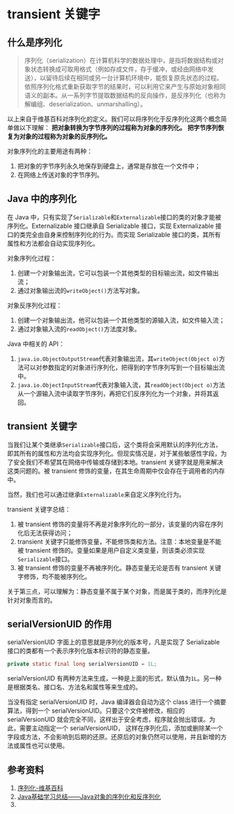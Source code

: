 # transient 关键字

## 什么是序列化

>序列化（serialization）在计算机科学的数据处理中，是指将数据结构或对象状态转换成可取用格式（例如存成文件，存于缓冲，或经由网络中发送），以留待后续在相同或另一台计算机环境中，能恢复原先状态的过程。依照序列化格式重新获取字节的结果时，可以利用它来产生与原始对象相同语义的副本。从一系列字节提取数据结构的反向操作，是反序列化（也称为解编组、deserialization、unmarshalling）。

以上来自于维基百科对序列化的定义。我们可以将序列化于反序列化这两个概念简单做以下理解：
**把对象转换为字节序列的过程称为对象的序列化。**
**把字节序列恢复为对象的过程称为对象的反序列化。**

对象序列化的主要用途有两种：
1. 把对象的字节序列永久地保存到硬盘上，通常是存放在一个文件中；
2. 在网络上传送对象的字节序列。

## Java 中的序列化

在 Java 中，只有实现了`Serializable`和`Externalizable`接口的类的对象才能被序列化。Externalizable 接口继承自 Serializable 接口，实现 Externalizable 接口的类完全由自身来控制序列化的行为。而实现 Serializable 接口的类，其所有属性和方法都会自动实现序列化。

对象序列化过程：
1. 创建一个对象输出流，它可以包装一个其他类型的目标输出流，如文件输出流；
2. 通过对象输出流的`writeObject()`方法写对象。

对象反序列化过程：
1. 创建一个对象输出流，他可以包装一个其他类型的源输入流，如文件输入流；
2. 通过对象输入流的`readObject()`方法度对象。

Java 中相关的 API：
1. `java.io.ObjectOutputStream`代表对象输出流，其`writeObject(Object o)`方法可以对参数指定的对象进行序列化，把得到的字节序列写到一个目标输出流中。
2. `java.io.ObjectInputStream`代表对象输入流，其`readObject(Object o)`方法从一个源输入流中读取字节序列，再把它们反序列化为一个对象，并将其返回。


## transient 关键字

当我们让某个类继承`Serializable`接口后，这个类将会采用默认的序列化方法，即其所有的属性和方法均会实现序列化。但现实情况是，对于某些敏感性字段，为了安全我们不希望其在网络中传输或存储到本地。transient 关键字就是用来解决这类问题的。被 transient 修饰的变量，在其生命周期中仅会存在于调用者的内存中。

当然，我们也可以通过继承`Externalizable`来自定义序列化行为。

transient 关键字总结：
1. 被 transient 修饰的变量将不再是对象序列化的一部分，该变量的内容在序列化后无法获得访问；
2. transient 关键字只能修饰变量，不能修饰类和方法。注意：本地变量是不能被 transient 修饰的。变量如果是用户自定义类变量，则该类必须实现`Serializable`接口。
3. 被 transient 修饰的变量不再被序列化。静态变量无论是否有 transient 关键字修饰，均不能被序列化。

关于第三点，可以理解为：静态变量不属于某个对象，而是属于类的，而序列化是针对对象而言的。

## serialVersionUID 的作用

serialVersionUID 字面上的意思就是序列化的版本号，凡是实现了 Serializable 接口的类都有一个表示序列化版本标识符的静态变量。


```java
private static final long serialVersionUID = 1L;
```

serialVersionUID 有两种方法来生成，一种是上面的形式，默认值为`1L`。另一种是根据类名、接口名、方法名和属性等来生成的。

当没有指定 serialVersionUID 时，Java 编译器会自动为这个 class 进行一个摘要算法，得到一个 serialVersionUID。只要这个文件被修改，相应的 serialVersionUID 就会完全不同，这样出于安全考虑，程序就会抛出错误。为此，需要主动指定一个 serialVersionUID， 这样在序列化后，添加或删除某一个字段或方法，不会影响到后期的还原。还原后的对象仍然可以使用，并且新增的方法或属性也可以使用。


## 参考资料

1. [序列化-维基百科](https://zh.wikipedia.org/wiki/%E5%BA%8F%E5%88%97%E5%8C%96)
2. [Java基础学习总结——Java对象的序列化和反序列化](https://www.cnblogs.com/xdp-gacl/p/3777987.html)
3. 


